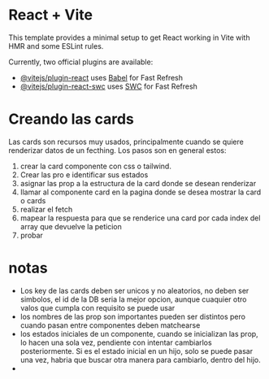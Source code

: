 # React + Vite

This template provides a minimal setup to get React working in Vite with HMR and some ESLint rules.

Currently, two official plugins are available:

- [@vitejs/plugin-react](https://github.com/vitejs/vite-plugin-react/blob/main/packages/plugin-react/README.md) uses [Babel](https://babeljs.io/) for Fast Refresh
- [@vitejs/plugin-react-swc](https://github.com/vitejs/vite-plugin-react-swc) uses [SWC](https://swc.rs/) for Fast Refresh

# Creando las cards

Las cards son recursos muy usados, principalmente cuando se quiere renderizar datos de un fecthing. Los pasos son en general estos:

1. crear la card componente con css o tailwind.
2. Crear las pro e identificar sus estados
3. asignar las prop a la estructura de la card donde se desean renderizar
4. llamar al componente card en la pagina donde se desea mostrar la card o cards
5. realizar el fetch
6. mapear la respuesta para que se renderice una card por cada index del array que devuelve la peticion
7. probar


# notas

- Los key de las cards deben ser unicos y no aleatorios, no deben ser simbolos, el id de la DB seria la mejor opcion, aunque cuaquier otro valos que cumpla con requisito se puede usar
- los nombres de las prop son importantes pueden ser distintos pero cuando pasan entre componentes deben matchearse
- los estados iniciales de un componente, cuando se inicializan las prop, lo hacen una sola vez, pendiente con intentar cambiarlos posteriormente. Si es el estado inicial en un hijo, solo se puede pasar una vez, habria que buscar otra manera para cambiarlo, dentro del hijo.
- 

